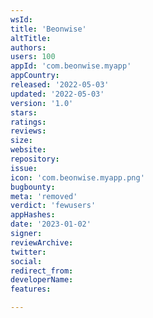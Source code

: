 ```yaml
---
wsId: 
title: 'Beonwise'
altTitle: 
authors: 
users: 100
appId: 'com.beonwise.myapp'
appCountry: 
released: '2022-05-03'
updated: '2022-05-03'
version: '1.0'
stars: 
ratings: 
reviews: 
size: 
website: 
repository: 
issue: 
icon: 'com.beonwise.myapp.png'
bugbounty: 
meta: 'removed'
verdict: 'fewusers'
appHashes: 
date: '2023-01-02'
signer: 
reviewArchive: 
twitter: 
social: 
redirect_from: 
developerName: 
features: 

---
```


